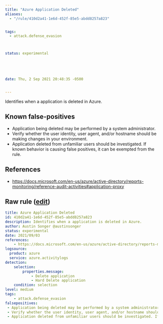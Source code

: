 ```yaml
---
title: "Azure Application Deleted"
aliases:
  - "/rule/410d2a41-1e6d-452f-85e5-abdd8257a823"


tags:
  - attack.defense_evasion



status: experimental





date: Thu, 2 Sep 2021 20:48:35 -0500


---
```


Identifies when a application is deleted in Azure.

<!--more-->


## Known false-positives

* Application being deleted may be performed by a system administrator.
* Verify whether the user identity, user agent, and/or hostname should be making changes in your environment.
* Application deleted from unfamiliar users should be investigated. If known behavior is causing false positives, it can be exempted from the rule.



## References

* https://docs.microsoft.com/en-us/azure/active-directory/reports-monitoring/reference-audit-activities#application-proxy


## Raw rule ([edit](https://github.com/SigmaHQ/sigma/edit/master/rules/cloud/azure/azure_application_deleted.yml))
```yaml
title: Azure Application Deleted
id: 410d2a41-1e6d-452f-85e5-abdd8257a823
description: Identifies when a application is deleted in Azure.
author: Austin Songer @austinsonger
status: experimental
date: 2021/09/03
references:
    - https://docs.microsoft.com/en-us/azure/active-directory/reports-monitoring/reference-audit-activities#application-proxy
logsource:
  product: azure
  service: azure.activitylogs
detection:
    selection:
        properties.message:
            - Delete application
            - Hard Delete application
    condition: selection
level: medium
tags:
    - attack.defense_evasion
falsepositives:
 - Application being deleted may be performed by a system administrator. 
 - Verify whether the user identity, user agent, and/or hostname should be making changes in your environment. 
 - Application deleted from unfamiliar users should be investigated. If known behavior is causing false positives, it can be exempted from the rule.

```
